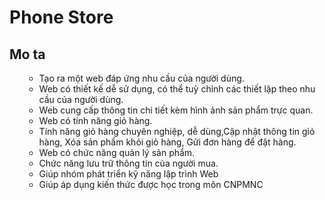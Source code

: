 # Phone Store
## Mo ta
<ul>
    <ul>
        <li> Tạo ra một web đáp ứng nhu cầu của người dùng. </li>
        <li> Web có thiết kế dễ sử dụng, có thể tuỳ chỉnh các thiết lập theo nhu cầu của người dùng. </li>   
        <li> Web cung cấp thông tin chi tiết kèm hình ảnh sản phẩm trực quan.</li>
        <li> Web có tính năng giỏ hàng. </li>
        <li> Tính năng giỏ hàng chuyên nghiệp, dễ dùng,Cập nhật thông tin giỏ hàng, Xóa sản phẩm khỏi giỏ hàng,  Gửi đơn hàng để đặt hàng.</li>
        <li> Web có chức năng quản lý  sản phẩm.</li>
        <li> Chức năng lưu trữ thông tin cùa người mua. </li>
        <li> Giúp nhóm phát triển kỹ năng lập trình Web </li>
        <li> Giúp áp dụng kiến thức được học trong môn CNPMNC </li>
    </ul>
</ul>
